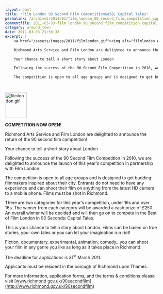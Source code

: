 ```yaml
---
layout: post
title: "Film London 90 Second Film Competition&#58; Capital Tales"
permalink: /archives/2011/03/film_london_90_second_film_competition_capital_tal.html
commentfile: 2011-03-03-film_london_90_second_film_competition_capital_tal
category: around_town
date: 2011-03-03 21:50:33
excerpt: |
    <a href="/assets/images/2011/filmlondon.gif"><img alt="filmlondon.gif" src="/assets/images/2011/filmlondon-thumb.gif" width="71" height="84"  class="right" /></a>
    
    Richmond Arts Service and Film London are delighted to announce the return of the 90 second film competition!
    
    Your chance to tell a short story about London
    
    Following the success of the 90 Second Film Competition in 2010, we are delighted to announce the launch of this year's competition in partnership with Film London.
    
    The competition is open to all age groups and is designed to get budding filmmakers inspired about their city. Entrants do not need to have any experience and can shoot their film on anything from the latest HD camera to a mobile phone. Films must be shot in Richmond.

---
```


<a href="/assets/images/2011/filmlondon.gif"><img alt="filmlondon.gif" src="/assets/images/2011/filmlondon-thumb.gif" width="71" height="84" class="right" /></a>

**COMPETITION NOW OPEN!**

Richmond Arts Service and Film London are delighted to announce the return of the 90 second film competition!

Your chance to tell a short story about London

Following the success of the 90 Second Film Competition in 2010, we are delighted to announce the launch of this year's competition in partnership with Film London.

The competition is open to all age groups and is designed to get budding filmmakers inspired about their city. Entrants do not need to have any experience and can shoot their film on anything from the latest HD camera to a mobile phone. Films must be shot in Richmond.

There are two categories for this year's competition, under 16s and over 16s. The winner from each category will be awarded a cash prize of £250. An overall winner will be decided and will then go on to compete in the Best of Film London in 90 Seconds: Capital Tales.

This is your chance to tell a story about London. Films can be based on true stories, your own tales or you can let your imagination run riot!

Fiction, documentary, experimental, animation, comedy...you can shoot your film in any genre you like as long as it takes place in Richmond.

The deadline for applications is 31<sup>st</sup> March 2011.

Applicants must be resident in the borough of Richmond upon Thames.

For more information, application forms, and the terms & conditions please visit [www.richmond.gov.uk/90secondfilm](http://www.richmond.gov.uk/90secondfilm)
